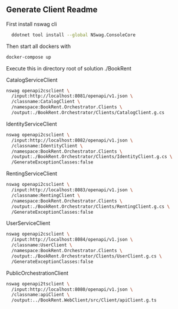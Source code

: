 ## Generate Client Readme

First install nswag cli
```bash
  ddotnet tool install --global NSwag.ConsoleCore
```
Then start all dockers with
```bash
docker-compose up
```
Execute this in directory root of solution ./BookRent 

CatalogServiceClient
```bash
nswag openapi2csclient \
  /input:http://localhost:8081/openapi/v1.json \
  /classname:CatalogClient \
  /namespace:BookRent.Orchestrator.Clients \
  /output:./BookRent.Orchestrator/Clients/CatalogClient.g.cs

```

IdentityServiceClient
```bash
nswag openapi2csclient \
  /input:http://localhost:8082/openapi/v1.json \
  /classname:IdentityClient \
  /namespace:BookRent.Orchestrator.Clients \
  /output:./BookRent.Orchestrator/Clients/IdentityClient.g.cs \
  /GenerateExceptionClasses:false
```

RentingServiceClient
```bash
nswag openapi2csclient \
  /input:http://localhost:8083/openapi/v1.json \
  /classname:RentingClient \
  /namespace:BookRent.Orchestrator.Clients \
  /output:./BookRent.Orchestrator/Clients/RentingClient.g.cs \
  /GenerateExceptionClasses:false
```

UserServiceClient
```bash
nswag openapi2csclient \
  /input:http://localhost:8084/openapi/v1.json \
  /classname:UserClient \
  /namespace:BookRent.Orchestrator.Clients \
  /output:./BookRent.Orchestrator/Clients/UserClient.g.cs \
  /GenerateExceptionClasses:false
```

PublicOrchestrationClient
```bash
nswag openapi2tsclient \
  /input:http://localhost:8080/openapi/v1.json \
  /classname:apiClient \
  /output:../BookRent.WebClient/src/Client/apiClient.g.ts
```